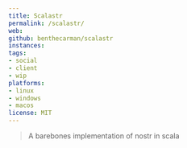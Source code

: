 ```yaml
---
title: Scalastr
permalink: /scalastr/
web: 
github: benthecarman/scalastr
instances:
tags:
- social
- client
- wip
platforms:
- linux
- windows
- macos
license: MIT
---
```


> A barebones implementation of nostr in scala

